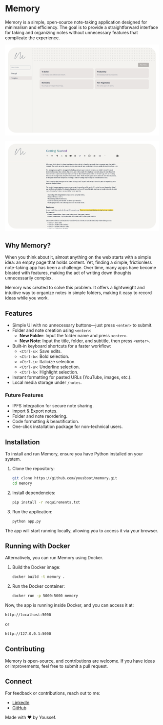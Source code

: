 # Memory

Memory is a simple, open-source note-taking application designed for minimalism and efficiency. The goal is to provide a straightforward interface for taking and organizing notes without unnecessary features that complicate the experience.

![Home](./home-img.png)

![Editor](./editor-img.png)

## Why Memory?

When you think about it, almost anything on the web starts with a simple idea: an empty page that holds content. Yet, finding a simple, frictionless note-taking app has been a challenge. Over time, many apps have become bloated with features, making the act of writing down thoughts unnecessarily complex.

Memory was created to solve this problem. It offers a lightweight and intuitive way to organize notes in simple folders, making it easy to record ideas while you work.

## Features

- Simple UI with no unnecessary buttons—just press `<enter>` to submit.
- Folder and note creation using `<enter>`:
  - **New Folder**: Input the folder name and press `<enter>`.
  - **New Note**: Input the title, folder, and subtitle, then press `<enter>`.
- Built-in keyboard shortcuts for a faster workflow:
  - `<Ctrl-s>`: Save edits.
  - `<Ctrl-b>`: Bold selection.
  - `<Ctrl-i>`: Italicize selection.
  - `<Ctrl-u>`: Underline selection.
  - `<Ctrl-h>`: Highlight selection.
- Instant formatting for pasted URLs (YouTube, images, etc.).
- Local media storage under `/notes`.

### Future Features

- IPFS integration for secure note sharing.
- Import & Export notes.
- Folder and note reordering.
- Code formatting & beautification.
- One-click installation package for non-technical users.

## Installation

To install and run Memory, ensure you have Python installed on your system.

1. Clone the repository:

   ```sh
   git clone https://github.com/yousboot/memory.git
   cd memory
   ```

2. Install dependencies:

   ```sh
   pip install -r requirements.txt
   ```

3. Run the application:
   ```sh
   python app.py
   ```

The app will start running locally, allowing you to access it via your browser.

## Running with Docker

Alternatively, you can run Memory using Docker.

1. Build the Docker image:

   ```sh
   docker build -t memory .
   ```

2. Run the Docker container:

   ```sh
   docker run -p 5000:5000 memory
   ```

Now, the app is running inside Docker, and you can access it at:

```sh
http://localhost:5000
```

or

```sh
http://127.0.0.1:5000

```

## Contributing

Memory is open-source, and contributions are welcome. If you have ideas or improvements, feel free to submit a pull request.

## Connect

For feedback or contributions, reach out to me:

- [LinkedIn](https://www.linkedin.com/in/yousbot/)
- [GitHub](https://github.com/yousboot)

Made with ❤️ by Youssef.

```

```
